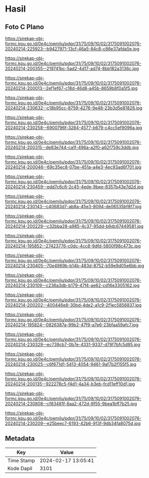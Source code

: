 # Hasil

## Foto C Plano

https://sirekap-obj-formc.kpu.go.id/0e4c/pemilu/pdpr/31/75/09/10/02/3175091002076-20240214-225923--b9427971-13cf-46a5-84c8-c86e37afda5e.jpg

https://sirekap-obj-formc.kpu.go.id/0e4c/pemilu/pdpr/31/75/09/10/02/3175091002076-20240214-200355--219741bc-5ad2-4d17-ad74-8bb182a3136c.jpg

https://sirekap-obj-formc.kpu.go.id/0e4c/pemilu/pdpr/31/75/09/10/02/3175091002076-20240214-200013--2ef1ef67-c18d-46d8-a45b-8659b8f0a5f5.jpg

https://sirekap-obj-formc.kpu.go.id/0e4c/pemilu/pdpr/31/75/09/10/02/3175091002076-20240214-230632--c18b95cc-8759-4276-9e48-23b3d5e81826.jpg

https://sirekap-obj-formc.kpu.go.id/0e4c/pemilu/pdpr/31/75/09/10/02/3175091002076-20240214-230258--6900796f-3284-4577-b679-c4cc5ef9096a.jpg

https://sirekap-obj-formc.kpu.go.id/0e4c/pemilu/pdpr/31/75/09/10/02/3175091002076-20240214-200315--de83e744-ca1f-496a-a2f0-a62f759c3ddb.jpg

https://sirekap-obj-formc.kpu.go.id/0e4c/pemilu/pdpr/31/75/09/10/02/3175091002076-20240214-200046--69c35ec8-07be-451a-a4e3-4ec93ad6f701.jpg

https://sirekap-obj-formc.kpu.go.id/0e4c/pemilu/pdpr/31/75/09/10/02/3175091002076-20240214-230459--edd7c6c6-2c45-4ede-9bee-8357b43e7d2d.jpg

https://sirekap-obj-formc.kpu.go.id/0e4c/pemilu/pdpr/31/75/09/10/02/3175091002076-20240214-230143--c40683d7-ab8a-45e3-8094-de06535bf8f7.jpg

https://sirekap-obj-formc.kpu.go.id/0e4c/pemilu/pdpr/31/75/09/10/02/3175091002076-20240214-200229--c32bba28-a985-4c37-95dd-b6dc67449581.jpg

https://sirekap-obj-formc.kpu.go.id/0e4c/pemilu/pdpr/31/75/09/10/02/3175091002076-20240214-195852--27423776-c0dc-4cc8-9dfd-5800f98c473c.jpg

https://sirekap-obj-formc.kpu.go.id/0e4c/pemilu/pdpr/31/75/09/10/02/3175091002076-20240214-230405--70e4969b-b14b-483d-8752-b59e9d05e6bb.jpg

https://sirekap-obj-formc.kpu.go.id/0e4c/pemilu/pdpr/31/75/09/10/02/3175091002076-20240214-230109--c236a3db-b179-47f4-ae62-cd16e3305162.jpg

https://sirekap-obj-formc.kpu.go.id/0e4c/pemilu/pdpr/31/75/09/10/02/3175091002076-20240214-200202--400446e8-30bd-4de2-a1c9-2f1ec5856837.jpg

https://sirekap-obj-formc.kpu.go.id/0e4c/pemilu/pdpr/31/75/09/10/02/3175091002076-20240214-195824--0826387a-99b2-47f9-a7e6-23bfaa59afc7.jpg

https://sirekap-obj-formc.kpu.go.id/0e4c/pemilu/pdpr/31/75/09/10/02/3175091002076-20240214-230329--ec739cb7-0b7e-4331-9337-d79f7bfc5d95.jpg

https://sirekap-obj-formc.kpu.go.id/0e4c/pemilu/pdpr/31/75/09/10/02/3175091002076-20240214-230025--c6f671d1-5413-4054-9461-9af7b2f155f5.jpg

https://sirekap-obj-formc.kpu.go.id/0e4c/pemilu/pdpr/31/75/09/10/02/3175091002076-20240214-200135--922278c5-f4d1-4a34-b3eb-fcd11eff10d1.jpg

https://sirekap-obj-formc.kpu.go.id/0e4c/pemilu/pdpr/31/75/09/10/02/3175091002076-20240214-230808--cf83481f-8aa2-472d-9f55-9bea1bff7b25.jpg

https://sirekap-obj-formc.kpu.go.id/0e4c/pemilu/pdpr/31/75/09/10/02/3175091002076-20240214-230209--e25beec7-6193-42b6-913f-9db34fa8075d.jpg


## Metadata

| Key        | Value               |
| ---------- | ------------------- |
| Time Stamp | 2024-02-17 13:05:41 |
| Kode Dapil | 3101                |



